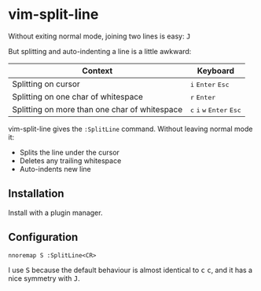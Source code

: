 # vim-split-line

Without exiting normal mode, joining two lines is easy: <kbd>J</kbd>

But splitting and auto-indenting a line is a little awkward:

| Context                                       | Keyboard                                                               |
| ----------------------------------------------|----------------------------------------------------------------------- |
| Splitting on cursor                           | <kbd>i</kbd> <kbd>Enter</kbd> <kbd>Esc</kbd>                           |
| Splitting on one char of whitespace           | <kbd>r</kbd> <kbd>Enter</kbd>                                          |
| Splitting on more than one char of whitespace | <kbd>c</kbd> <kbd>i</kbd> <kbd>w</kbd> <kbd>Enter</kbd> <kbd>Esc</kbd> | 

vim-split-line gives the `:SplitLine` command. Without leaving normal
mode it:

  - Splits the line under the cursor
  - Deletes any trailing whitespace
  - Auto-indents new line

## Installation

Install with a plugin manager.

## Configuration

```viml
nnoremap S :SplitLine<CR>
```

I use <kbd>S</kbd> because the default behaviour is almost identical to
<kbd>c</kbd> <kbd>c</kbd>, and it has a nice symmetry with <kbd>J</kbd>.
